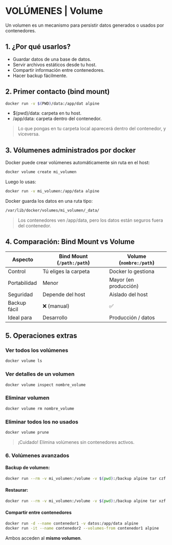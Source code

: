 # VOLÚMENES | Volume
Un volumen es un mecanismo para persistir datos generados o usados por contenedores.

## 1. ¿Por qué usarlos?
* Guardar datos de una base de datos.
* Servir archivos estáticos desde tu host.
* Compartir información entre contenedores.
* Hacer backup fácilmente.


## 2. Primer contacto (bind mount)
```bash
docker run -v $(PWD)/data:/app/dat alpine
```
* $(pwd)/data: carpeta en tu host.
* /app/data: carpeta dentro del contenedor.

> Lo que pongas en tu carpeta local aparecerá dentro del contenedor, y viceversa.

## 3. Vólumenes administrados por docker
Docker puede crear volúmenes automáticamente sin ruta en el host:
```bash
docker volume create mi_volumen
```
Luego lo usas:
```bash
docker run -v mi_volumen:/app/data alpine
```
Docker guarda los datos en una ruta tipo:
```bash
/var/lib/docker/volumes/mi_volumen/_data/
```
> Los contenedores ven /app/data, pero los datos están seguros fuera del contenedor.

## 4. Comparación: Bind Mount vs Volume

| Aspecto      | Bind Mount (`/path:/path`) | Volume (`nombre:/path`) |
| ------------ | -------------------------- | ----------------------- |
| Control      | Tú eliges la carpeta       | Docker lo gestiona      |
| Portabilidad | Menor                      | Mayor (en producción)   |
| Seguridad    | Depende del host           | Aislado del host        |
| Backup fácil | ❌ (manual)                 | ✅                       |
| Ideal para   | Desarrollo                 | Producción / datos      |


## 5. Operaciones extras
### Ver todos los volúmenes
```bash
docker volume ls
```

### Ver detalles de un volumen
```bash
docker volume inspect nombre_volume
```

### Eliminar volumen
```bash
docker volume rm nombre_volume
```

### Eliminar todos los no usados
```bash
docker volume prune
```

> ¡Cuidado! Elimina volúmenes sin contenedores activos.

### 6. Volúmenes avanzados

####  Backup de volumen:

```bash
docker run --rm -v mi_volumen:/volume -v $(pwd):/backup alpine tar czf /backup/backup.tar.gz -C /volume .
```

#### Restaurar:

```bash
docker run --rm -v mi_volumen:/volume -v $(pwd):/backup alpine tar xzf /backup/backup.tar.gz -C /volume
```

#### Compartir entre contenedores
```bash
docker run -d --name contenedor1 -v datos:/app/data alpine
docker run -it --name contenedor2 --volumes-from contenedor1 alpine
```

Ambos acceden al **mismo volumen**.


